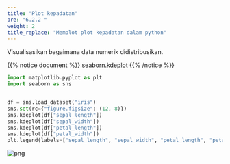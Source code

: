 ```yaml
---
title: "Plot kepadatan"
pre: "6.2.2 "
weight: 2
title_replace: "Memplot plot kepadatan dalam python"
---
```


Visualisasikan bagaimana data numerik didistribusikan.

{{% notice document %}}
[seaborn.kdeplot](https://seaborn.pydata.org/generated/seaborn.kdeplot.html)
{{% /notice %}}

```python
import matplotlib.pyplot as plt
import seaborn as sns


df = sns.load_dataset("iris")
sns.set(rc={"figure.figsize": (12, 8)})
sns.kdeplot(df["sepal_length"])
sns.kdeplot(df["sepal_width"])
sns.kdeplot(df["petal_length"])
sns.kdeplot(df["petal_width"])
plt.legend(labels=["sepal_length", "sepal_width", "petal_length", "petal_width"])
```

    
![png](/images/visualize/distribution/densityplot_files/densityplot_1_1.png)
    

